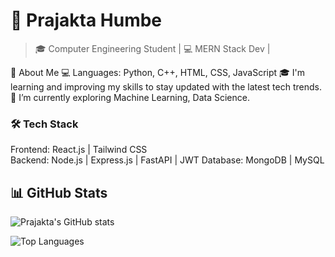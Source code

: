 # 🚀 Prajakta Humbe

> 🎓 Computer Engineering Student | 💻 MERN Stack Dev |

🚀 About Me
💻 Languages: Python, C++, HTML, CSS, JavaScript
🎓 I'm learning and improving my skills to stay updated with the latest tech trends.
🌱 I’m currently exploring Machine Learning, Data Science.


### 🛠️ Tech Stack
Frontend:  React.js | Tailwind CSS   
Backend:   Node.js | Express.js | FastAPI | JWT
Database:  MongoDB | MySQL   

## 📊 GitHub Stats 

![Prajakta's GitHub stats](https://github-readme-stats.vercel.app/api?username=prajakta-humbe&show_icons=true&theme=gruvbox&hide_border=true)

![Top Languages](https://github-readme-stats.vercel.app/api/top-langs/?username=Prajakta-humbe&layout=compact&theme=gruvbox)


